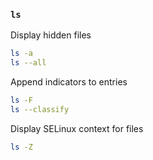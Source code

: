 ### `ls`
Display hidden files
```sh
ls -a
ls --all
```
Append indicators to entries
```sh
ls -F
ls --classify
```
Display SELinux context for files
```sh
ls -Z
```
